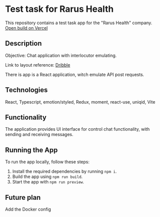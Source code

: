 # Test task for Rarus Health

This repository contains a test task app for the "Rarus Health" company.
[Open build on Vercel](https://rarus-test.vercel.app/)

## Description
Objective: Chat application with interlocutor emulating.


Link to layout reference: [Dribble](https://dribbble.com/shots/4611750-Material-design-chat-app)


There is app is a React application, witch emulate API post requests.

## Technologies

React, Typescript, emotion/styled, Redux, moment, react-use, uniqid, Vite

## Functionality

The application provides UI interface for control chat functionality, with sending and receiving messages.

## Running the App

To run the app locally, follow these steps:

1.  Install the required dependencies by running `npm i`.
2.  Build the app using `npm run build`.
3.  Start the app with `npm run preview`.

## Future plan
Add the Docker config
